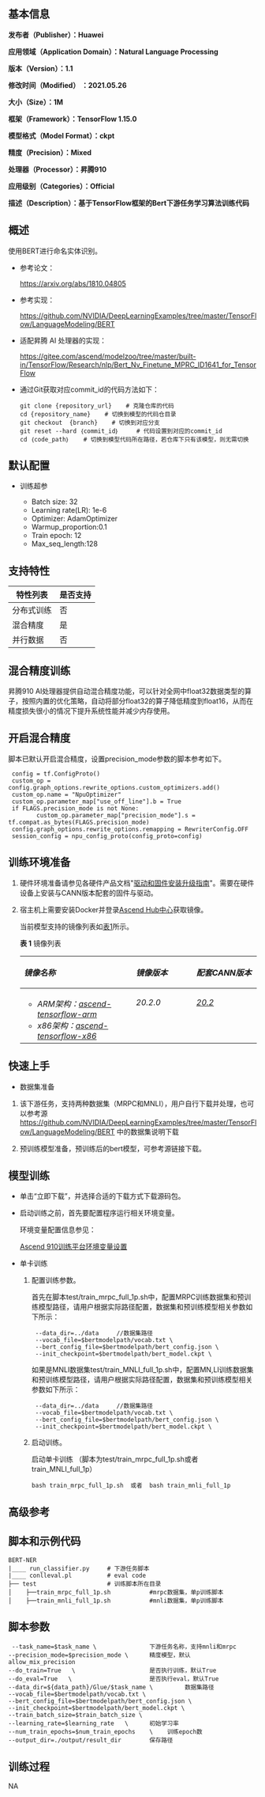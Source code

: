 <h2 id="基本信息.md">基本信息</h2>

**发布者（Publisher）：Huawei**

**应用领域（Application Domain）：Natural Language Processing** 

**版本（Version）：1.1**

**修改时间（Modified） ：2021.05.26**

**大小（Size）：1M**

**框架（Framework）：TensorFlow 1.15.0**

**模型格式（Model Format）：ckpt**

**精度（Precision）：Mixed**

**处理器（Processor）：昇腾910**

**应用级别（Categories）：Official**

**描述（Description）：基于TensorFlow框架的Bert下游任务学习算法训练代码** 

<h2 id="概述.md">概述</h2>

使用BERT进行命名实体识别。 

- 参考论文：

    https://arxiv.org/abs/1810.04805

- 参考实现：

   https://github.com/NVIDIA/DeepLearningExamples/tree/master/TensorFlow/LanguageModeling/BERT

- 适配昇腾 AI 处理器的实现：
  
  
  https://gitee.com/ascend/modelzoo/tree/master/built-in/TensorFlow/Research/nlp/Bert_Nv_Finetune_MPRC_ID1641_for_TensorFlow


- 通过Git获取对应commit\_id的代码方法如下：
  
    ```
    git clone {repository_url}    # 克隆仓库的代码
    cd {repository_name}    # 切换到模型的代码仓目录
    git checkout  {branch}    # 切换到对应分支
    git reset --hard ｛commit_id｝     # 代码设置到对应的commit_id
    cd ｛code_path｝    # 切换到模型代码所在路径，若仓库下只有该模型，则无需切换
    ```

## 默认配置<a name="section91661242121611"></a>

- 训练超参

  - Batch size: 32
  - Learning rate(LR): 1e-6
  - Optimizer: AdamOptimizer
  - Warmup_proportion:0.1
  - Train epoch: 12
  - Max_seq_length:128


## 支持特性<a name="section1899153513554"></a>

| 特性列表   | 是否支持 |
| ---------- | -------- |
| 分布式训练 | 否       |
| 混合精度   | 是       |
| 并行数据   | 否       |

## 混合精度训练<a name="section168064817164"></a>

昇腾910 AI处理器提供自动混合精度功能，可以针对全网中float32数据类型的算子，按照内置的优化策略，自动将部分float32的算子降低精度到float16，从而在精度损失很小的情况下提升系统性能并减少内存使用。

## 开启混合精度<a name="section20779114113713"></a>

脚本已默认开启混合精度，设置precision_mode参数的脚本参考如下。

  ```
   config = tf.ConfigProto()
   custom_op = config.graph_options.rewrite_options.custom_optimizers.add()
   custom_op.name = "NpuOptimizer"
   custom_op.parameter_map["use_off_line"].b = True
   if FLAGS.precision_mode is not None:
          custom_op.parameter_map["precision_mode"].s = tf.compat.as_bytes(FLAGS.precision_mode)
   config.graph_options.rewrite_options.remapping = RewriterConfig.OFF
   session_config = npu_config_proto(config_proto=config)
  ```


<h2 id="训练环境准备.md">训练环境准备</h2>

1.  硬件环境准备请参见各硬件产品文档"[驱动和固件安装升级指南]( https://support.huawei.com/enterprise/zh/category/ai-computing-platform-pid-1557196528909)"。需要在硬件设备上安装与CANN版本配套的固件与驱动。
2.  宿主机上需要安装Docker并登录[Ascend Hub中心](https://ascendhub.huawei.com/#/detail?name=ascend-tensorflow-arm)获取镜像。

    当前模型支持的镜像列表如[表1](#zh-cn_topic_0000001074498056_table1519011227314)所示。

    **表 1** 镜像列表

    <a name="zh-cn_topic_0000001074498056_table1519011227314"></a>
    <table><thead align="left"><tr id="zh-cn_topic_0000001074498056_row0190152218319"><th class="cellrowborder" valign="top" width="47.32%" id="mcps1.2.4.1.1"><p id="zh-cn_topic_0000001074498056_p1419132211315"><a name="zh-cn_topic_0000001074498056_p1419132211315"></a><a name="zh-cn_topic_0000001074498056_p1419132211315"></a><em id="i1522884921219"><a name="i1522884921219"></a><a name="i1522884921219"></a>镜像名称</em></p>
    </th>
    <th class="cellrowborder" valign="top" width="25.52%" id="mcps1.2.4.1.2"><p id="zh-cn_topic_0000001074498056_p75071327115313"><a name="zh-cn_topic_0000001074498056_p75071327115313"></a><a name="zh-cn_topic_0000001074498056_p75071327115313"></a><em id="i1522994919122"><a name="i1522994919122"></a><a name="i1522994919122"></a>镜像版本</em></p>
    </th>
    <th class="cellrowborder" valign="top" width="27.16%" id="mcps1.2.4.1.3"><p id="zh-cn_topic_0000001074498056_p1024411406234"><a name="zh-cn_topic_0000001074498056_p1024411406234"></a><a name="zh-cn_topic_0000001074498056_p1024411406234"></a><em id="i723012493123"><a name="i723012493123"></a><a name="i723012493123"></a>配套CANN版本</em></p>
    </th>
    </tr>
    </thead>
    <tbody><tr id="zh-cn_topic_0000001074498056_row71915221134"><td class="cellrowborder" valign="top" width="47.32%" headers="mcps1.2.4.1.1 "><a name="zh-cn_topic_0000001074498056_ul81691515131910"></a><a name="zh-cn_topic_0000001074498056_ul81691515131910"></a><ul id="zh-cn_topic_0000001074498056_ul81691515131910"><li><em id="i82326495129"><a name="i82326495129"></a><a name="i82326495129"></a>ARM架构：<a href="https://ascend.huawei.com/ascendhub/#/detail?name=ascend-tensorflow-arm" target="_blank" rel="noopener noreferrer">ascend-tensorflow-arm</a></em></li><li><em id="i18233184918125"><a name="i18233184918125"></a><a name="i18233184918125"></a>x86架构：<a href="https://ascend.huawei.com/ascendhub/#/detail?name=ascend-tensorflow-x86" target="_blank" rel="noopener noreferrer">ascend-tensorflow-x86</a></em></li></ul>
    </td>
    <td class="cellrowborder" valign="top" width="25.52%" headers="mcps1.2.4.1.2 "><p id="zh-cn_topic_0000001074498056_p1450714271532"><a name="zh-cn_topic_0000001074498056_p1450714271532"></a><a name="zh-cn_topic_0000001074498056_p1450714271532"></a><em id="i72359495125"><a name="i72359495125"></a><a name="i72359495125"></a>20.2.0</em></p>
    </td>
    <td class="cellrowborder" valign="top" width="27.16%" headers="mcps1.2.4.1.3 "><p id="zh-cn_topic_0000001074498056_p18244640152312"><a name="zh-cn_topic_0000001074498056_p18244640152312"></a><a name="zh-cn_topic_0000001074498056_p18244640152312"></a><em id="i162363492129"><a name="i162363492129"></a><a name="i162363492129"></a><a href="https://support.huawei.com/enterprise/zh/ascend-computing/cann-pid-251168373/software" target="_blank" rel="noopener noreferrer">20.2</a></em></p>
    </td>
    </tr>
    </tbody>
    </table>


<h2 id="快速上手.md">快速上手</h2>

- 数据集准备
1. 该下游任务，支持两种数据集（MRPC和MNLI），用户自行下载并处理，也可以参考源 https://github.com/NVIDIA/DeepLearningExamples/tree/master/TensorFlow/LanguageModeling/BERT 中的数据集说明下载

2. 预训练模型准备，预训练后的bert模型，可参考源链接下载。


## 模型训练<a name="section715881518135"></a>

- 单击“立即下载”，并选择合适的下载方式下载源码包。

- 启动训练之前，首先要配置程序运行相关环境变量。

  环境变量配置信息参见：

     [Ascend 910训练平台环境变量设置](https://gitee.com/ascend/ModelZoo-TensorFlow/wikis/01.%E8%AE%AD%E7%BB%83%E8%84%9A%E6%9C%AC%E8%BF%81%E7%A7%BB%E6%A1%88%E4%BE%8B/Ascend%20910%E8%AE%AD%E7%BB%83%E5%B9%B3%E5%8F%B0%E7%8E%AF%E5%A2%83%E5%8F%98%E9%87%8F%E8%AE%BE%E7%BD%AE)

- 单卡训练 

  1. 配置训练参数。

     首先在脚本test/train_mrpc_full_1p.sh中，配置MRPC训练数据集和预训练模型路径，请用户根据实际路径配置，数据集和预训练模型相关参数如下所示：

     ```
      --data_dir=../data     //数据集路径
      --vocab_file=$bertmodelpath/vocab.txt \
      --bert_config_file=$bertmodelpath/bert_config.json \
      --init_checkpoint=$bertmodelpath/bert_model.ckpt \
     ```

     如果是MNLI数据集test/train_MNLI_full_1p.sh中，配置MN,LI训练数据集和预训练模型路径，请用户根据实际路径配置，数据集和预训练模型相关参数如下所示：

     ```
      --data_dir=../data     //数据集路径
      --vocab_file=$bertmodelpath/vocab.txt \
      --bert_config_file=$bertmodelpath/bert_config.json \
      --init_checkpoint=$bertmodelpath/bert_model.ckpt \
     ```

  2. 启动训练。

     启动单卡训练 （脚本为test/train_mrpc_full_1p.sh或者train_MNLI_full_1p） 

     ```
     bash train_mrpc_full_1p.sh  或者  bash train_mnli_full_1p
     ```


<h2 id="高级参考.md">高级参考</h2>

## 脚本和示例代码<a name="section08421615141513"></a>

```
BERT-NER
|____ run_classifier.py	    # 下游任务脚本
|____ conlleval.pl		    # eval code
├── test                    # 训练脚本所在目录
│    ├──train_mrpc_full_1p.sh           #mrpc数据集，单p训练脚本
│    ├──train_mnli_full_1p.sh           #mnli数据集，单p训练脚本

```

## 脚本参数<a name="section6669162441511"></a>

```
 --task_name=$task_name \               下游任务名称，支持mnli和mrpc
--precision_mode=$precision_mode \      精度模型，默认allow_mix_precision
--do_train=True   \                     是否执行训练，默认True
--do_eval=True   \                      是否执行eval，默认True
--data_dir=${data_path}/Glue/$task_name \         数据集路径
--vocab_file=$bertmodelpath/vocab.txt \
--bert_config_file=$bertmodelpath/bert_config.json \
--init_checkpoint=$bertmodelpath/bert_model.ckpt \
--train_batch_size=$train_batch_size \
--learning_rate=$learning_rate   \      初始学习率
--num_train_epochs=$num_train_epochs    \    训练epoch数
--output_dir=./output/result_dir        保存路径
```

## 训练过程<a name="section1589455252218"></a>

NA
